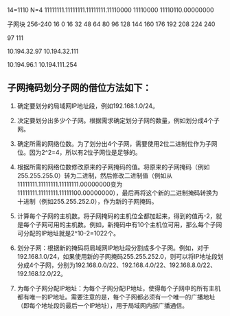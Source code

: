 14=1110
N=4
11111111.11111111.11111111.11110000
11110000
11110110.00000000

子网块 256-240 16 0 16 32 48 64 80 96 128 144 160 176 192 208 224 240

97 111

10.194.32.97  10.194.32.111



10.194.96.1  10.194.111.254

## 子网掩码划分子网的借位方法如下：

1. 确定要划分的局域网IP地址段，例如192.168.1.0/24。

2. 决定要划分出多少个子网。根据需求确定划分子网的数量，例如划分成4个子网。

3. 确定所需的网络位数。为了划分出4个子网，需要使用2位二进制位作为子网位。因为2^2=4，所以有2位子网位是足够的。

4. 根据所需的网络位数修改原来的子网掩码的值。将原来的子网掩码（例如255.255.255.0）转为二进制，然后修改二进制值（例如从11111111.11111111.11111111.00000000变为11111111.11111111.11111100.00000000），最后再将这个新的二进制掩码转换为十进制（例如255.255.252.0），作为新的子网掩码。

5. 计算每个子网的主机数。将子网掩码的主机位全都加起来，得到的值再-2，就是每个子网可用的主机数。例如，新掩码中有10个主机位可用，那么每个子网可分配的IP地址就是2^10-2=1022个。

6. 划分子网：根据新的掩码将局域网IP地址段分割成多个子网。例如，对于192.168.1.0/24，如果使用新的子网掩码255.255.252.0，则可以将IP地址段划分成4个子网，分别为192.168.0.0/22、192.168.4.0/22、192.168.8.0/22、192.168.12.0/22。

7. 为每个子网分配IP地址：为每个子网分配IP地址，使得每个子网中的所有主机都有唯一的IP地址。需要注意的是，每个子网都必须有一个唯一的广播地址（即每个地址段的最后一个IP地址），用于局域网内部广播通信。
